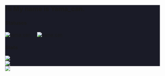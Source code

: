 <div style="background: rgb(26, 27, 39)">
<h2>Hi My name is Yama_can.</h2>
  <h3>Statuses</h3>
  <a href="https://github.com/yama-can">
    <img src="https://komarev.com/ghpvc/?username=yama-can&label=Profile%20views&color=0e75b6&style=social" alt="yama-can" align="center">
  </a>
  　
  <a href="https://github.com/yama-can">
    <img src="https://img.shields.io/github/followers/yama-can?label=follow&logo=github&style=flat" alt="yama-can" align="center" />
  </a>
  <h3>Stats</h3>
<a href="https://github.com/yama-can">
  <img align="left" src="https://github-readme-stats.vercel.app/api?username=yama-can&show_icons=true&theme=tokyonight&custom_title=Github+Stats" />
</a>
<br>
<a href="https://github.com/yama-can">
  <img align="left" src="https://github-readme-stats.vercel.app/api?username=yama-can&show_icons=true&theme=tokyonight&custom_title=Github+Stats+All+years&include_all_commits=true" />
</a>
<br>
<a href="https://github.com/yama-can">
  <img align="left" src="https://github-readme-stats.vercel.app/api/top-langs/?username=yama-can&layout=compact&show_icons=true&theme=tokyonight&custom_title=Languages" />
</a>

</div>
